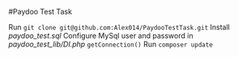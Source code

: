#Paydoo Test Task

Run `git clone git@github.com:Alex014/PaydooTestTask.git`
Install *paydoo_test.sql*
Configure MySql user and password in *paydoo_test_lib/DI.php* `getConnection()` 
Run `composer update`